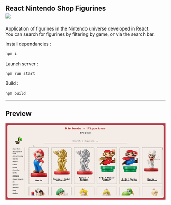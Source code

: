 ## React Nintendo Shop Figurines  <br><img style="width:120px" src="https://img.shields.io/badge/Nintendo_3DS-D12228?style=for-the-badge&logo=nintendo-3ds&logoColor=white"><br>

Application of figurines in the Nintendo universe developed in React. <br>
You can search for figurines by filtering by game, or via the search bar.

Install dependancies : 
```sh
npm i
```
Launch server : 
```sh
npm run start
```
Build :
```sh
npm build
```

---
## Preview 
![](result.gif)
